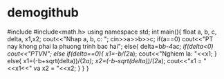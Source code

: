 # demogithub
#include<iostream>
#include<math.h>
using namespace std;
int main(){
	float a, b, c, delta, x1,x2;
	cout<<"Nhap a, b, c: ";
	cin>>a>>b>>c;
	if(a==0)
		cout<<"PT nay khong phai la phuong trinh bac hai";
	else{
		delta=b*b-4*a*c;
		if(delta<0)
			cout<<"PTVN";
		else if(delta==0){
			x1=-b/(2*a);
			cout<<"Nghiem la: "<<x1;
		}
		else{
			x1=(-b+sqrt(delta))/(2*a);
			x2=(-b-sqrt(delta))/(2*a);
			cout<<"x1 = "<<x1<<" va x2 = "<<x2;
		}
	}
}
